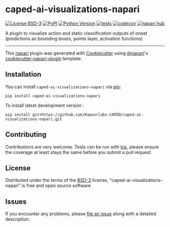 # caped-ai-visualizations-napari

[![License BSD-3](https://img.shields.io/pypi/l/caped-ai-visualizations-napari.svg?color=green)](https://github.com/Kapoorlabs-CAPED/caped-ai-visualizations-napari/raw/main/LICENSE)
[![PyPI](https://img.shields.io/pypi/v/caped-ai-visualizations-napari.svg?color=green)](https://pypi.org/project/caped-ai-visualizations-napari)
[![Python Version](https://img.shields.io/pypi/pyversions/caped-ai-visualizations-napari.svg?color=green)](https://python.org)
[![tests](https://github.com/Kapoorlabs-CAPED/caped-ai-visualizations-napari/workflows/tests/badge.svg)](https://github.com/Kapoorlabs-CAPED/caped-ai-visualizations-napari/actions)
[![codecov](https://codecov.io/gh/Kapoorlabs-CAPED/caped-ai-visualizations-napari/branch/main/graph/badge.svg)](https://codecov.io/gh/Kapoorlabs-CAPED/caped-ai-visualizations-napari)
[![napari hub](https://img.shields.io/endpoint?url=https://api.napari-hub.org/shields/caped-ai-visualizations-napari)](https://napari-hub.org/plugins/caped-ai-visualizations-napari)

A plugin to visualize action and static classification outputs of oneat (predictions as bounding boxes, points layer, activation functions)

----------------------------------

This [napari] plugin was generated with [Cookiecutter] using [@napari]'s [cookiecutter-napari-plugin] template.

<!--
Don't miss the full getting started guide to set up your new package:
https://github.com/napari/cookiecutter-napari-plugin#getting-started

and review the napari docs for plugin developers:
https://napari.org/stable/plugins/index.html
-->

## Installation

You can install `caped-ai-visualizations-napari` via [pip]:

    pip install caped-ai-visualizations-napari



To install latest development version :

    pip install git+https://github.com/Kapoorlabs-CAPED/caped-ai-visualizations-napari.git


## Contributing

Contributions are very welcome. Tests can be run with [tox], please ensure
the coverage at least stays the same before you submit a pull request.

## License

Distributed under the terms of the [BSD-3] license,
"caped-ai-visualizations-napari" is free and open source software

## Issues

If you encounter any problems, please [file an issue] along with a detailed description.

[napari]: https://github.com/napari/napari
[Cookiecutter]: https://github.com/audreyr/cookiecutter
[@napari]: https://github.com/napari
[MIT]: http://opensource.org/licenses/MIT
[BSD-3]: http://opensource.org/licenses/BSD-3-Clause
[GNU GPL v3.0]: http://www.gnu.org/licenses/gpl-3.0.txt
[GNU LGPL v3.0]: http://www.gnu.org/licenses/lgpl-3.0.txt
[Apache Software License 2.0]: http://www.apache.org/licenses/LICENSE-2.0
[Mozilla Public License 2.0]: https://www.mozilla.org/media/MPL/2.0/index.txt
[cookiecutter-napari-plugin]: https://github.com/napari/cookiecutter-napari-plugin

[file an issue]: https://github.com/Kapoorlabs-CAPED/caped-ai-visualizations-napari/issues

[napari]: https://github.com/napari/napari
[tox]: https://tox.readthedocs.io/en/latest/
[pip]: https://pypi.org/project/pip/
[PyPI]: https://pypi.org/

